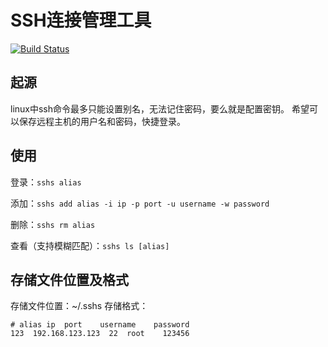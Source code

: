 # SSH连接管理工具

[![Build Status](https://travis-ci.org/MACDfree/sshs.svg?branch=master)](https://travis-ci.org/MACDfree/sshs)

## 起源

linux中ssh命令最多只能设置别名，无法记住密码，要么就是配置密钥。
希望可以保存远程主机的用户名和密码，快捷登录。

## 使用

登录：`sshs alias`

添加：`sshs add alias -i ip -p port -u username -w password`

删除：`sshs rm alias`

查看（支持模糊匹配）：`sshs ls [alias]`

## 存储文件位置及格式

存储文件位置：~/.sshs
存储格式：

``` text
# alias ip  port    username    password
123  192.168.123.123  22  root    123456
```
